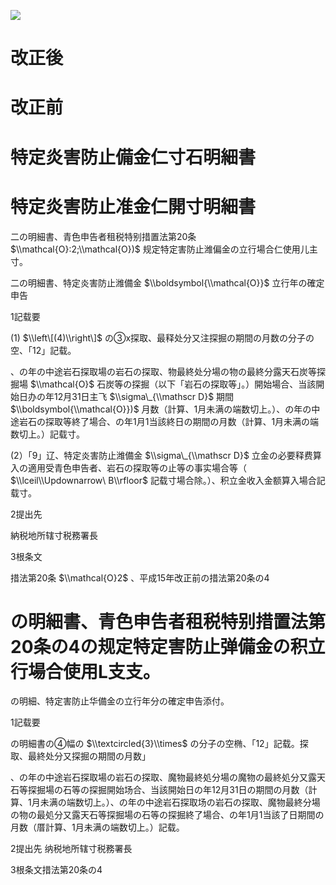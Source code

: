 ![](https://www.nta.go.jp/tmp/439ec05d-494f-4ece-942e-f91c30dfecc9/images/d9964fd657e5130b7ce57d63fedb32452bc54127bbfb8e4e04d4fc505670d9ef.jpg)

# 改正後

# 改正前

# 特定炎害防止備金仁寸石明細書

# 特定炎害防止准金仁開寸明細書

二の明細書、青色申告者租税特别措置法第20条 $\\mathcal{O}:2;\\mathcal{O})$ 规定特定害防止潍偏金の立行場合仁使用儿主寸。

二の明細書、特定炎害防止潍備金 $\\boldsymbol{\\mathcal{O}}$ 立行年の確定申告

1記载要

(1) $\\left\[(4)\\right\]$ の③x探取、最释处分又注探掘の期間の月数の分子の空、「12」記载。

、の年の中途岩石探取場の岩石の探取、物最終处分場の物の最終分露天石炭等探掘場 $\\mathcal{O}$ 石炭等の探掘（以下「岩石の探取等」。）開始場合、当該開始日办の年12月31日主飞 $\\sigma\_{\\mathscr D}$ 期間 $\\boldsymbol{\\mathcal{O}})$ 月数（計算、1月未满の端数切上。）、の年の中途岩石の探取等終了場合、の年1月1当該終日の期間の月数（計算、1月未满の端数切上。）記载寸。

(2）「9」辽、特定炎害防止潍備金 $\\sigma\_{\\mathscr D}$ 立金の必要释费算入の適用受青色申告者、岩石の探取等の止等の事实場合等（ $\\lceil\\Updownarrow\ B\\rfloor$ 記载寸場合除。）、积立金收入金额算入場合記载寸。

2提出先

納税地所辖寸税務署長

3根条文

措法第20条 $\\mathcal{O}2$ 、平成15年改正前の措法第20条の4

# の明細書、青色申告者租税特别措置法第20条の4の规定特定害防止弹備金の积立行場合使用L支支。

の明細、特定害防止华備金の立行年分の確定申告添付。

1記载要

の明細書の④幅の $\\textcircled{3}\\times$ の分子の空椭、「12」記载。探取、最終处分又探掘の期間の月数」

、の年の中途岩石探取場の岩石の探取、魔物最終処分場の魔物の最終処分又露天石等探掘場の石等の探掘開始场合、当該開始日の年12月31日の期間の月数（計算、1月未满の端数切上。）、の年の中途岩石探取场の岩石の探取、魔物最終分場の物の最処分又露天石等探掘場の石等の探掘終了場合、の年1月1当該了日期間の月数（厝計算、1月未满の端数切上。）記载。

2提出先 纳税地所辖寸税務署長

3根条文措法第20条の4